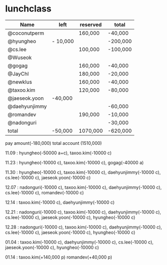 # lunchclass

Name          |   left   | reserved|     total  | 
------------- |----------|---------| -----------|
@coconutperm  |          | 160,000 |   -40,000  |
@hyungheo     | - 10,000 |         |   -200,000 |
@cs.lee       |          | 100,000 |   -100,000 |
@Wuseok       |          |         |            |
@gogag        |          | 160,000 |   -40,000  |
@JayChl       |          | 180,000 |   -20,000  |
@newklus      |          | 160,000 |   -40,000  |
@taxoo.kim    |          | 120,000 |   -80,000  |
@jaeseok.yoon |  -40,000 |         |            |
@daehyunjimmy |          |         |   -60,000  |
@romandev     |          | 190,000 |   -10,000  |
@nadonguri    |          |         |   -30,000  |
   total      |  -50,000 | 1070,000|   -620,000 |

pay amount(-180,000)
total account (1510,000)

11.09 : hyungheo(-50000 a+c), taxoo.kim(-10000 c)

11.23 : hyungheo(-10000 c), taxoo.kim(-10000 c), gogag(-40000 a)

11.30 : hyungheo(-10000 c), taxoo.kim(-10000 c), daehyunjimmy(-10000 c), cs.lee(-10000 c), jaeseok.yoon(-10000 c)

12.07 : nadonguri(-10000 c), taxoo.kim(-10000 c), daehyunjimmy(-10000 c), cs.lee(-10000 c), romandev(-10000 c)

12.14 : taxoo.kim(-10000 c), daehyunjimmy(-10000 c)

12.21 : nadonguri(-10000 c), taxoo.kim(-10000 c), daehyunjimmy(-10000 c), cs.lee(-10000 c), jaeseok.yoon(-10000 c), hyungheo(-10000 c)

12.28 : nadonguri(-10000 c), taxoo.kim(-10000 c), daehyunjimmy(-10000 c), cs.lee(-10000 c), jaeseok.yoon(-10000 c), hyungheo(-10000 c)

01.04 : taxoo.kim(-10000 c), daehyunjimmy(-10000 c), cs.lee(-10000 c), jaeseok.yoon(-10000 c), hyungheo(-10000 c)

01.14 : taxoo.kim(+140,000 p) romandev(+40,000 p)
